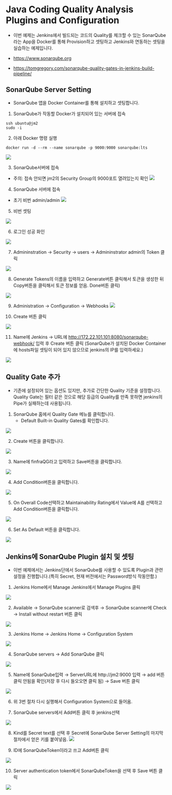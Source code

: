 # Java Coding Quality Analysis Plugins and Configuration
* 이번 예제는 Jenkins에서 빌드되는 코드의 Quality를 체크할 수 있는 SonarQube라는 App을 Docker를 통해 Provision하고 셋팅하고 Jenkins와 연동하는 셋팅을 실습하는 예제입니다.

* https://www.sonarqube.org
* https://tomgregory.com/sonarqube-quality-gates-in-jenkins-build-pipeline/

## SonarQube Server Setting
* SonarQube 앱을 Docker Container를 통해 설치하고 셋팅합니다.

1. SonarQube가 작동할 Docker가 설치되어 있는 서버에 접속
```
ssh ubuntu@jm2
sudo -i
```

2. 아래 Docker 명령 실행
```
docker run -d --rm --name sonarqube -p 9000:9000 sonarqube:lts
```
![](img/s2.png)


3. SonarQube서버에 접속
- 주의: 접속 안되면 jm2의 Security Group의 9000포트 열려있는지 확인
![](img/s3.png)

4. SonarQube 서버에 접속
  - 초기 비번 admin/admin
![](img/s4.png)

5. 비번 셋팅

![](img/s5.png)

6. 로그인 성공 화인

![](img/s6.png)

7. Admininstration → Security → users → Admininstrator admin의 Token 클릭

![](img/s7.png)

8. Generate Tokens의  이름을 입력하고 Generate버튼 클릭해서 토큰을 생성한 뒤 Copy버튼을 클릭해서 토큰 정보를 얻음. Done버튼 클릭)

![](img/s8.png)

9. Administration → Configuration → Webhooks
![](img/s9.png)

10. Create 버튼 클릭

![](img/s10.png)

11. Name에 Jenkins → URL에 http://172.22.101.101:8080/sonarqube-webhook/ 입력 후 Create 버튼 클릭 (SonarQube가 설치된 Docker Container에 hosts파일 셋팅이 되어 있지 않으므로 jenkins의 IP를 입력하세요.)

![](img/s11.png)

## Quality Gate 추가
* 기존에 설정되어 있는 옵션도 있지만, 추가로 간단한 Quality 기준을 설정합니다. Quality Gate는 필터 같은 것으로 해당 등급의 Quality를 만족 못하면 jenkins의 Pipe가 실패하는데 사용됩니다.

1. SonarQube 홈에서 Quality Gate 메뉴를 클릭합니다.
   - Default Built-in Quality Gates를 확인합니다.

![](img/q1.png)

2. Create 버튼을 클릭합니다.

![](img/q2.png)

3. Name에 finfraQG라고 입력하고 Save버튼을 클릭합니다.

![](img/q3.png)

4. Add Condition버튼을 클릭합니다.

![](img/q4.png)

5. On Overall Code선택하고 Maintainability Rating에서 Value에 A를 선택하고 Add Condition버튼을 클릭합니다.

![](img/q5.png)

6. Set As Default 버튼을 클릭합니다.

![](img/q6.png)

## Jenkins에 SonarQube Plugin 설치 및 셋팅
* 이번 예제에서는 Jenkins단에서 SonarQube를 사용할 수 있도록 Plugin과 관련 설정을 진행합니다.(특히 Secret, 현재 버전에서는 Password방식 작동안함.)

1. Jenkins Home에서 Manage Jenkins에서 Manage Plugins 클릭

![](img/p1.png)

2. Available → SonarQube scanner로 검색후 → SonarQube scanner에 Check → Install without restart 버튼 클릭

![](img/p2.png)

3. Jenkins Home → Jenkins Home → Configuration System

![](img/p3.png)

4. SonarQube servers → Add SonarQube 클릭

![](img/p4.png)

5. Name에 SonarQube입력 → ServerURL에 http://jm2:9000 입력 → add 버튼 클릭 안됨을 확인(저장 후 다시 들오오면 클릭 됨) → Save 버튼 클릭

![](img/p5.png)

6. 위 3번 절차 다시 실행해서 Configuration System으로 들어옴.

7. SonarQube servers에서 Add버튼 클릭 후 jenkins선택

![](img/p7.png)

8. Kind를 Secret text를 선택 후 Secret에 SonarQube Server Setting의 마지막 절차에서 얻은 키를 붙여넣음.
![](img/p8.png)

9. ID에 SonarQubeToken이라고 쓰고 Add버튼 클릭

![](img/p9.png)

10. Server authentication token에서 SonarQubeToken을 선택 후 Save 버튼 클릭

![](img/p10.png)
